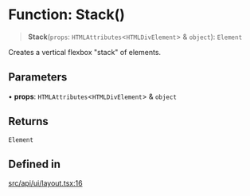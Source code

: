 # Function: Stack()

> **Stack**(`props`: `HTMLAttributes`\<`HTMLDivElement`\> & `object`): `Element`

Creates a vertical flexbox "stack" of elements.

## Parameters

• **props**: `HTMLAttributes`\<`HTMLDivElement`\> & `object`

## Returns

`Element`

## Defined in

[src/api/ui/layout.tsx:16](https://github.com/blacksmithgu/datacore/blob/68b5529e5bdbcee81e7112d11ecb8c7d40cbb0f2/src/api/ui/layout.tsx#L16)

